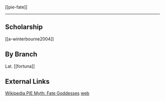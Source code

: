 [[pie-fate]]

---

## Scholarship
[[a-winterbourne2004]]





## By Branch
Lat. [[fortuna]]



## External Links
[Wikipedia PIE Myth: Fate Goddesses](https://en.wikipedia.org/wiki/Proto-Indo-European-mythology#Fate-goddesses)
[web](https://www.indo-european-connection.com/religion/gods/fate-goddess)

